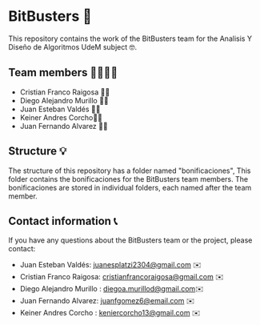 
# BitBusters 👾

This repository contains the work of the BitBusters team for the Analisis Y Diseño de Algoritmos  UdeM subject 🤓.

## Team members 👨‍👩‍👦‍👦

-   Cristian Franco Raigosa 👨‍💼
-   Diego Alejandro Murillo 👨‍💼
-   Juan Esteban Valdés 👨‍💼
-   Keiner Andres Corcho👨‍💼
-   Juan Fernando Alvarez 👨‍💼

## Structure 💡

The structure of this repository has a folder named "bonificaciones", This folder contains the bonificaciones for the BitBusters team members. The bonificaciones are stored in individual folders, each named after the team member.


## Contact information 📞

If you have any questions about the BitBusters team or the project, please contact:

-   Juan Esteban Valdés: juanesplatzi2304@gmail.com ✉️
-   Cristian Franco Raigosa: cristianfrancoraigosa@gmail.com ✉️
-   Diego Alejandro Murillo : diegoa.murillod@gmail.com✉️
-   Juan Fernando Alvarez: juanfgomez6@email.com ✉️
-   Keiner Andres Corcho : keniercorcho13@gmail.com ✉️


